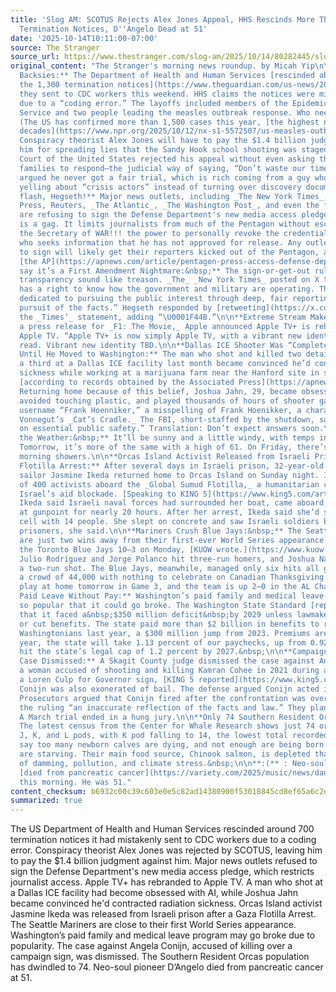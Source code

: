 ```yaml
---
title: 'Slog AM: SCOTUS Rejects Alex Jones Appeal, HHS Rescinds More Than 700 CDC
  Termination Notices, D''Angelo Dead at 51'
date: '2025-10-14T10:11:00-07:00'
source: The Stranger
source_url: https://www.thestranger.com/slog-am/2025/10/14/80282445/slog-am-scotus-rejects-alex-jones-appeal-hhs-rescinds-more-than-700-cdc-termination-notices-dangelo-dead-at-51
original_content: "The Stranger's morning news roundup. by Micah Yip\n\n**Takesies
  Backsies:** The Department of Health and Human Services [rescinded about 700 of
  the 1,300 termination notices](https://www.theguardian.com/us-news/2025/oct/13/firings-cdc-employees-reversed%23:~:text=On%2520Saturday,%2520the%2520New%2520York,been%2520recalled%2520to%2520their%2520roles.)
  they sent to CDC workers this weekend. HHS claims the notices were mistakenly sent
  due to a “coding error.” The layoffs included members of the Epidemic Intelligence
  Service and two people leading the measles outbreak response. Who needs’em, right?
  (The US has confirmed more than 1,500 cases this year, [the highest number in three
  decades](https://www.npr.org/2025/10/12/nx-s1-5572507/us-measles-outbreaks-texas-south-carolina-utah-minnesota).)\n\n**CourtWars:**
  Conspiracy theorist Alex Jones will have to pay the $1.4 billion judgment against
  him for spreading lies that the Sandy Hook school shooting was staged. The Supreme
  Court of the United States rejected his appeal without even asking the victims’
  families to respond—the judicial way of saying, “Don’t waste our time, man.” Jones
  argued he never got a fair trial, which is rich coming from a guy who spent years
  yelling about “crisis actors” instead of turning over discovery documents.&nbsp;\n\n**News
  flash, Hegseth!** Major news outlets, including _The New York Times_, the Associated
  Press, Reuters, _The Atlantic_, _The Washington Post_, and even the far-right Newsmax,
  are refusing to sign the Defense Department's new media access pledge. The pledge
  is a gag. It limits journalists from much of the Pentagon without escort and gives
  the Secretary of WAR!!! the power to personally revoke the credentials of any reporter
  who seeks information that he has not approved for release. Any outlet that refuses
  to sign will likely get their reporters kicked out of the Pentagon, according to
  [the AP](https://apnews.com/article/pentagon-press-access-defense-department-rules-95878bce05096912887701eaa6d019c6).\n\n**Reporters
  say it’s a First Amendment Nightmare:&nbsp;** The sign-or-get-out rule that makes
  transparency sound like treason. _The_ _New York Times_ posted on X that “The public
  has a right to know how the government and military are operating. The Times is
  dedicated to pursuing the public interest through deep, fair reporting and an unwavering
  pursuit of the facts.” Hegseth responded by [retweeting](https://x.com/PeteHegseth/status/1977808951338307907)
  the _Times’_ statement, adding “\U0001F44B.”\n\n**Extreme Stream Makeover:** In
  a press release for _F1: The Movie,_ Apple announced Apple TV+ is rebranding as
  Apple TV. “Apple TV+ is now simply Apple TV, with a vibrant new identity,” the release
  read. Vibrant new identity TBD.\n\n**Dallas ICE Shooter Was “Completely Normal”
  Until He Moved to Washington:** The man who shot and killed two detainees and injured
  a third at a Dallas ICE facility last month became convinced he’d contracted radiation
  sickness while working at a marijuana farm near the Hanford site in southeast Washington,
  [according to records obtained by the Associated Press](https://apnews.com/article/dallas-shooter-ice-facility-jahn-radiation-0d930ab69bf747e1b40f630b49ebc810).
  Returning home because of this belief, Joshua Jahn, 29, became obsessed with AI,
  avoided touching plastic, and played thousands of hours of shooter games with the
  username “Frank Hoenniker,” a misspelling of Frank Hoenikker, a character from Kurt
  Vonnegut’s _Cat’s Cradle._ The FBI, short-staffed by the shutdown, says it’s “focused
  on essential public safety.” Translation: Don’t expect answers soon.\n\n**And Now,
  the Weather:&nbsp;** It’ll be sunny and a little windy, with temps in the high 50s.
  Tomorrow, it’s more of the same with a high of 61. On Friday, there’s a chance of
  morning showers.\n\n**Orcas Island Activist Released from Israeli Prison After Gaza
  Flotilla Arrest:** After several days in Israeli prison, 32-year-old activist and
  sailor Jasmine Ikeda returned home to Orcas Island on Sunday night. Ikeda was one
  of 400 activists aboard the _Global Sumud Flotilla,_ a humanitarian convoy challenging
  Israel’s aid blockade. [Speaking to KING 5](https://www.king5.com/article/news/local/orcas-island-activist-released-after-several-days-israeli-prison/281-aa3fa4f1-e11e-4dfc-a50b-26fbd7d628a0?tbref=hp),
  Ikeda said Israeli naval forces had surrounded her boat, came aboard, and held activists
  at gunpoint for nearly 20 hours. After her arrest, Ikeda said she’d shared a four-person
  cell with 14 people. She slept on concrete and saw Israeli soldiers beat her fellow
  prisoners, she said.\n\n**Mariners Crush Blue Jays:&nbsp;** The Seattle Mariners
  are just two wins away from their first-ever World Series appearance after obliterating
  the Toronto Blue Jays 10–3 on Monday, [KUOW wrote.](https://www.kuow.org/stories/seattle-mariners-take-2-0-alcs-lead-beat-blue-jays-10-3-as-rodriguez-polanco-and-naylor-homer)
  Julio Rodríguez and Jorge Polanco hit three-run homers, and Joshua Naylor added
  a two-run shot. The Blue Jays, meanwhile, managed only six hits all game, leaving
  a crowd of 44,000 with nothing to celebrate on Canadian Thanksgiving. The Mariners
  play at home tomorrow in Game 3, and the team is up 2–0 in the AL Championship Series.\n\n**Leaving
  Paid Leave Without Pay:** Washington’s paid family and medical leave program is
  so popular that it could go broke. The Washington State Standard [reported](https://washingtonstatestandard.com/2025/10/13/washingtons-paid-leave-program-heads-toward-a-fiscal-cliff/)
  that it faced a&nbsp;$350 million deficit&nbsp;by 2029 unless lawmakers raise taxes
  or cut benefits. The state paid more than $2 billion in benefits to roughly 240,000
  Washingtonians last year, a $300 million jump from 2023. Premiums are rising. Next
  year, the state will take 1.13 percent of our paychecks, up from 0.92 percent. It’ll
  hit the state’s legal cap of 1.2 percent by 2027.&nbsp;\n\n**Campaign Sign Killing
  Case Dismissed:** A Skagit County judge dismissed the case against Angela Conijn,
  a woman accused of shooting and killing Kamran Cohee in 2021 during a fight over
  a Loren Culp for Governor sign, [KING 5 reported](https://www.king5.com/article/news/local/case-dismissed-against-angela-conijn-campaign-sign-killing/281-d3f88ab3-82bb-4a00-9eeb-3bc9b2fd5691?tbref=hp).
  Conijn was also exonerated of bail. The defense argued Conijn acted in self-defense.
  Prosecutors argued that Conijn fired after the confrontation was over, and called
  the ruling “an inaccurate reflection of the facts and law.” They plan to appeal.
  A March trial ended in a hung jury.\n\n**Only 74 Southern Resident Orcas Left:**
  The latest census from the Center for Whale Research shows just 74 orcas total across
  J, K, and L pods, with K pod falling to 14, the lowest total recorded. Researchers
  say too many newborn calves are dying, and not enough are being born. Whale moms
  are starving. Their main food source, Chinook salmon, is depleted thanks to decades
  of damming, pollution, and climate stress.&nbsp;\n\n**:(** : Neo-soul pioneer D’Angelo
  [died from pancreatic cancer](https://variety.com/2025/music/news/dangelo-dead-neo-soul-pioneer-untitled-voodoo-1236552500/)
  this morning. He was 51."
content_checksum: b6932c00c39c603e0e5c82ad14380900f53018845cd8ef65a6c2eec5d6f408f8
summarized: true
---
```


The US Department of Health and Human Services rescinded around 700 termination notices it had mistakenly sent to CDC workers due to a coding error. Conspiracy theorist Alex Jones was rejected by SCOTUS, leaving him to pay the $1.4 billion judgment against him. Major news outlets refused to sign the Defense Department's new media access pledge, which restricts journalist access. Apple TV+ has rebranded to Apple TV. A man who shot at a Dallas ICE facility had become obsessed with AI, while Joshua Jahn became convinced he'd contracted radiation sickness. Orcas Island activist Jasmine Ikeda was released from Israeli prison after a Gaza Flotilla Arrest. The Seattle Mariners are close to their first World Series appearance. Washington’s paid family and medical leave program may go broke due to popularity. The case against Angela Conijn, accused of killing over a campaign sign, was dismissed. The Southern Resident Orcas population has dwindled to 74. Neo-soul pioneer D’Angelo died from pancreatic cancer at 51.